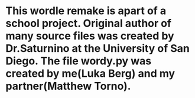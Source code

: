 # This wordle remake is apart of a school project. Original author of many source files was created by Dr.Saturnino at the University of San Diego. The file wordy.py was created by me(Luka Berg) and my partner(Matthew Torno).
